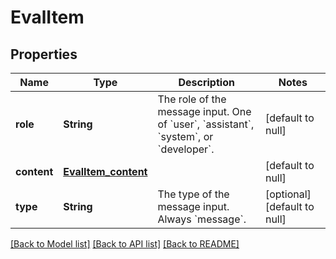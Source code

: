# EvalItem
## Properties

| Name | Type | Description | Notes |
|------------ | ------------- | ------------- | -------------|
| **role** | **String** | The role of the message input. One of &#x60;user&#x60;, &#x60;assistant&#x60;, &#x60;system&#x60;, or &#x60;developer&#x60;.  | [default to null] |
| **content** | [**EvalItem_content**](EvalItem_content.md) |  | [default to null] |
| **type** | **String** | The type of the message input. Always &#x60;message&#x60;.  | [optional] [default to null] |

[[Back to Model list]](../README.md#documentation-for-models) [[Back to API list]](../README.md#documentation-for-api-endpoints) [[Back to README]](../README.md)

